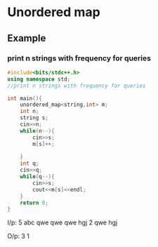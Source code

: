 # Unordered map
## Example 
### print n strings with frequency for queries
```cpp
#include<bits/stdc++.h>
using namespace std;
//print n strings with frequency for queries

int main(){
    unordered_map<string,int> m;
    int n;
    string s;
    cin>>n;
    while(n--){
        cin>>s;
        m[s]++;
        
    }
    int q;
    cin>>q;
    while(q--){
        cin>>s;
        cout<<m[s]<<endl;
    }
    return 0;
}
```

I/p:
5
abc
qwe
qwe
qwe
hgj
2
qwe
hgj

O/p:
3
1

